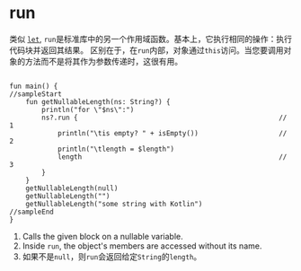 # run

类似 [`let`](01_let), `run`是标准库中的另一个作用域函数。基本上，它执行相同的操作：执行代码块并返回其结果。
区别在于，在`run`内部，对象通过`this`访问。当您要调用对象的方法而不是将其作为参数传递时，这很有用。

```run-kotlin

fun main() {
//sampleStart
    fun getNullableLength(ns: String?) {
        println("for \"$ns\":")
        ns?.run {                                                  // 1
            println("\tis empty? " + isEmpty())                    // 2
            println("\tlength = $length")                           
            length                                                 // 3
        }
    }
    getNullableLength(null)
    getNullableLength("")
    getNullableLength("some string with Kotlin")
//sampleEnd
}
```

1. Calls the given block on a nullable variable.
2. Inside `run`, the object's members are accessed without its name.
3. 如果不是`null`，则`run`会返回给定`String`的`length`。     
